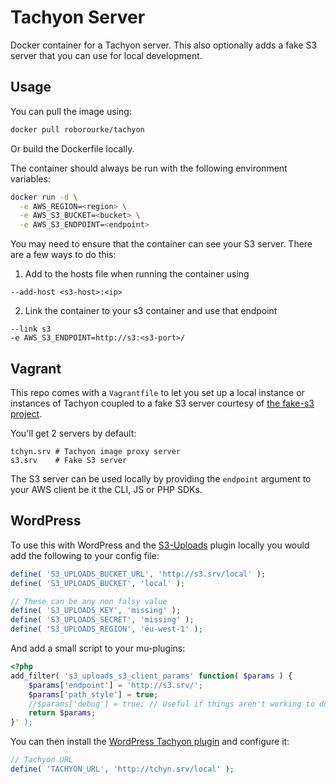 # Tachyon Server

Docker container for a Tachyon server. This also optionally adds a 
fake S3 server that you can use for local development.

## Usage

You can pull the image using:

```sh
docker pull roborourke/tachyon
```

Or build the Dockerfile locally.

The container should always be run with the following environment variables:

```sh
docker run -d \
  -e AWS_REGION=<region> \
  -e AWS_S3_BUCKET=<bucket> \
  -e AWS_S3_ENDPOINT=<endpoint>
```

You may need to ensure that the container can see your S3 server. There
are a few ways to do this:

1. Add to the hosts file when running the container using
  ```
  --add-host <s3-host>:<ip>
  ```
2. Link the container to your s3 container and use that endpoint 
  ```
  --link s3
  -e AWS_S3_ENDPOINT=http://s3:<s3-port>/
  ```
  
## Vagrant

This repo comes with a `Vagrantfile` to let you set up a local instance 
or instances of Tachyon coupled to a fake S3 server courtesy of 
[the fake-s3 project](https://github.com/jubos/fake-s3).
 
You'll get 2 servers by default:
 
```
tchyn.srv # Tachyon image proxy server
s3.srv    # Fake S3 server
```

The S3 server can be used locally by providing the `endpoint` argument
to your AWS client be it the CLI, JS or PHP SDKs.

## WordPress

To use this with WordPress and the 
[S3-Uploads](https://github.com/humanmade/S3-Uploads) plugin locally you 
would add the following to your config file:
 
```php
define( 'S3_UPLOADS_BUCKET_URL', 'http://s3.srv/local' );
define( 'S3_UPLOADS_BUCKET', 'local' );

// These can be any non falsy value
define( 'S3_UPLOADS_KEY', 'missing' );
define( 'S3_UPLOADS_SECRET', 'missing' );
define( 'S3_UPLOADS_REGION', 'eu-west-1' );
```

And add a small script to your mu-plugins:

```php
<?php
add_filter( 's3_uploads_s3_client_params' function( $params ) {
    $params['endpoint'] = 'http://s3.srv/';
    $params['path_style'] = true;
    //$params['debug'] = true; // Useful if things aren't working to double check IPs etc
    return $params;
}' );
```

You can then install the
[WordPress Tachyon plugin](https://github.com/humanmade/tachyon-wordpress)
and configure it:

```php
// Tachyon URL
define( 'TACHYON_URL', 'http://tchyn.srv/local' );
```
